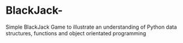 # BlackJack-

Simple BlackJack Game to illustrate an understanding of Python data structures, functions and object orientated programming

